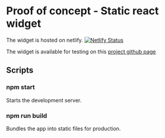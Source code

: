 # Proof of concept - Static react widget

The widget is hosted on netlify.
[![Netlify Status](https://api.netlify.com/api/v1/badges/7ad68a7a-b8bc-4cce-bff4-ca0e2ffb5fc0/deploy-status)](https://app.netlify.com/sites/clever-bhabha-5ffaf6/deploys)

The widget is available for testing on this [project github page](https://johantor.github.io/static-react-widget/)

## Scripts

### npm start

Starts the development server.

### npm run build

Bundles the app into static files for production.
